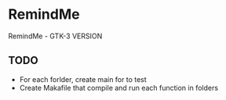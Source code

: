 # RemindMe
RemindMe - GTK-3 VERSION

## TODO
* For each forlder, create main for to test
* Create Makafile that compile and run each function in folders
